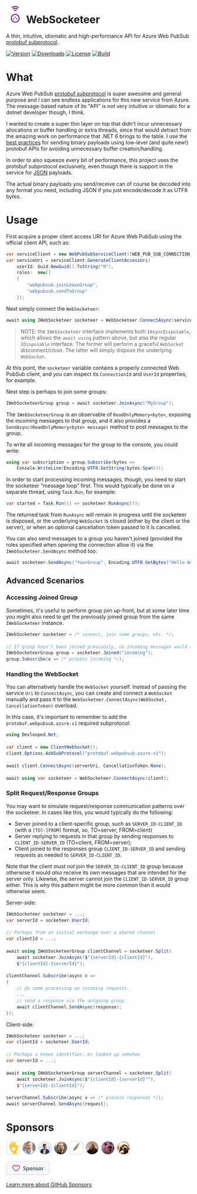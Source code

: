 ![Icon](https://raw.githubusercontent.com/devlooped/WebSocketeer/main/assets/img/icon.png) WebSocketeer
============

A thin, intuitive, idiomatic and high-performance API for 
Azure Web PubSub [protobuf subprotocol](https://docs.microsoft.com/en-us/azure/azure-web-pubsub/reference-protobuf-webpubsub-subprotocol).

[![Version](https://img.shields.io/nuget/v/WebSocketeer.svg?color=royalblue)](https://www.nuget.org/packages/WebSocketeer)
[![Downloads](https://img.shields.io/nuget/dt/WebSocketeer.svg?color=green)](https://www.nuget.org/packages/WebSocketeer)
[![License](https://img.shields.io/github/license/devlooped/WebSocketeer.svg?color=blue)](https://github.com/devlooped/WebSocketeer/blob/main/license.txt)
[![Build](https://img.shields.io/github/actions/workflow/status/devlooped/WebSocketeer/build.yml)](https://github.com/devlooped/WebSocketeer/actions)

<!-- include https://github.com/devlooped/.github/raw/main/sponsorlink.md -->

# What

Azure Web PubSub [protobuf subprotocol](https://docs.microsoft.com/en-us/azure/azure-web-pubsub/reference-protobuf-webpubsub-subprotocol) 
is super awesome and general purpose and I can see endless applications 
for this new service from Azure. The message-based nature of its "API" is 
not very intuitive or idiomatic for a dotnet developer though, I think. 

I wanted to create a super thin layer on top that didn't incur unnecessary 
allocations or buffer handling or extra threads, since that would detract 
from the amazing work on performance that .NET 6 brings to the table. 
I use the [best practices](https://docs.microsoft.com/en-us/aspnet/core/grpc/performance?view=aspnetcore-5.0#send-binary-payloads) 
for sending binary payloads using low-level (and quite new!) protobuf 
APIs for avoiding unnecessary buffer creation/handling.

In order to also squeeze every bit of performance, this project uses the 
protobuf subprotocol exclusively, even though there is support in the service 
for [JSON](https://docs.microsoft.com/en-us/azure/azure-web-pubsub/reference-json-webpubsub-subprotocol) 
payloads.

The actual binary payloads you send/receive can of course be decoded into 
any format you need, including JSON if you just encode/decode it as UTF8 bytes.

<!-- #content -->
# Usage

First acquire a proper client access URI for Azure Web PubSub using the 
official client API, such as:

```csharp
var serviceClient = new WebPubSubServiceClient([WEB_PUB_SUB_CONNECTION_STRING], [HUB_NAME]);
var serviceUri = serviceClient.GenerateClientAccessUri(
    userId: Guid.NewGuid().ToString("N"),
    roles:  new[]
    {
        "webpubsub.joinLeaveGroup",
        "webpubsub.sendToGroup"
    });
```

Next simply connect the `WebSocketeer`:

```csharp
await using IWebSocketeer socketeer = WebSocketeer.ConnectAsync(serviceUri);
```

> NOTE: the `IWebSocketeer` interface implements both `IAsyncDisposable`, 
> which allows the `await using` pattern above, but also the regular 
> `IDisposable` interface. The former will perform a graceful `WebSocket` 
> disconnect/close. The latter will simply dispose the underlying `WebSocket`.


At this point, the `socketeer` variable contains a properly connected 
Web PubSub client, and you can inspect its `ConnectionId` and `UserId`
properties, for example. 

Next step is perhaps to join some groups:

```csharp
IWebSocketeerGroup group = await socketeer.JoinAsync("MyGroup");
```

The `IWebSocketeerGroup` is an observable of `ReadOnlyMemory<byte>`, exposing 
the incoming messages to that group, and it also provides a 
`SendAsync(ReadOnlyMemory<byte> message)` method to post messages to the group.

To write all incoming messages for the group to the console, you could 
write:

```csharp
using var subscription = group.Subscribe(bytes => 
    Console.WriteLine(Encoding.UTF8.GetString(bytes.Span)));
```

In order to start processing incoming messages, though, you need to start 
the socketeer "message loop" first. This would typically be done on a separate thread, 
using `Task.Run`, for example:

```csharp
var started = Task.Run(() => socketeer.RunAsync());
```

The returned task from `RunAsync` will remain in progress until the socketeer is disposed, 
or the underlying `WebSocket` is closed (either by the client or the server), or when an 
optional cancellation token passed to it is cancelled.

You can also send messages to a group you haven't joined (provided the roles 
specified when opening the connection allow it) via the `IWebSocketeer.SendAsync` 
method too:

```csharp
await socketeer.SendAsync("YourGroup", Encoding.UTF8.GetBytes("Hello World"));
```

## Advanced Scenarios

### Accessing Joined Group

Sometimes, it's useful to perform group join up-front, but at some 
later time you might also need to get the previously joined group 
from the same `IWebSocketeer` instance. 

```csharp
IWebSocketeer socketeer = /* connect, join some groups, etc. */;

// If group hasn't been joined previously, no incoming messages would arrive in this case.
IWebSocketeerGroup group = socketeer.Joined("incoming");
group.Subscribe(x => /* process incoming */);
```


### Handling the WebSocket

You can alternatively handle the `WebSocket` yourself. Instead of passing the 
service `Uri` to `ConnectAsync`, you can create and connect a `WebSocket` manually 
and pass it to the `WebSocketeer.ConnectAsync(WebSocket, CancellationToken)` overload.

In this case, it's important to remember to add the `protobuf.webpubsub.azure.v1` 
required subprotocol:

```csharp
using Devlooped.Net;

var client = new ClientWebSocket();
client.Options.AddSubProtocol("protobuf.webpubsub.azure.v1");

await client.ConnectAsync(serverUri, CancellationToken.None);

await using var socketeer = WebSocketeer.ConnectAsync(client);
```


### Split Request/Response Groups

You may want to simulate request/response communication patterns over the 
socketeer. In cases like this, you would typically do the following:

- Server joined to a client-specific group, such as `SERVER_ID-CLIENT_ID` 
  (with a `[TO]-[FROM]` format, so, TO=server, FROM=client)
- Server replying to requests in that group by sending responses to 
  `CLIENT_ID-SERVER_ID` (TO=client, FROM=server);
- Client joined to the responses group `CLIENT_ID-SERVER_ID` and sending 
  requests as needed to `SERVER_ID-CLIENT_ID`.

Note that the client *must not* join the `SERVER_ID-CLIENT_ID` group because 
otherwise it would *also* receive its own messages that are intended for the 
server only. Likewise, the server cannot join the `CLIENT_ID-SERVER_ID` group 
either. This is why this pattern might be more common than it would otherwise
seem.

Server-side:

```csharp
IWebSocketeer socketeer = ...;
var serverId = socketeer.UserId;

// Perhaps from an initial exchange over a shared channel
var clientId = ...;

await using IWebSocketeerGroup clientChannel = socketeer.Split(
    await socketeer.JoinAsync($"{serverId}-{clientId}"), 
    $"{clientId}-{serverId}");

clientChannel.Subscribe(async x => 
{
    // do some processing on incoming requests.
    ...
    // send a response via the outgoing group
    await clientChannel.SendAsync(response);
});
```

Client-side:

```csharp
IWebSocketeer socketeer = ...;
var clientId = socketeer.UserId;

// Perhaps a known identifier, or looked up somehow
var serverId = ...;

await using IWebSocketeerGroup serverChannel = socketeer.Split(
    await socketeer.JoinAsync($"{clientId}-{serverId}""),
    $"{serverId}-{clientId}");

serverChannel.Subscribe(async x => /* process responses */);
await serverChannel.SendAsync(request);
```

<!-- include https://github.com/devlooped/sponsors/raw/main/footer.md -->
# Sponsors 

<!-- sponsors.md -->
[![Clarius Org](https://raw.githubusercontent.com/devlooped/sponsors/main/.github/avatars/clarius.png "Clarius Org")](https://github.com/clarius)
[![Christian Findlay](https://raw.githubusercontent.com/devlooped/sponsors/main/.github/avatars/MelbourneDeveloper.png "Christian Findlay")](https://github.com/MelbourneDeveloper)
[![C. Augusto Proiete](https://raw.githubusercontent.com/devlooped/sponsors/main/.github/avatars/augustoproiete.png "C. Augusto Proiete")](https://github.com/augustoproiete)
[![Kirill Osenkov](https://raw.githubusercontent.com/devlooped/sponsors/main/.github/avatars/KirillOsenkov.png "Kirill Osenkov")](https://github.com/KirillOsenkov)
[![MFB Technologies, Inc.](https://raw.githubusercontent.com/devlooped/sponsors/main/.github/avatars/MFB-Technologies-Inc.png "MFB Technologies, Inc.")](https://github.com/MFB-Technologies-Inc)
[![SandRock](https://raw.githubusercontent.com/devlooped/sponsors/main/.github/avatars/sandrock.png "SandRock")](https://github.com/sandrock)
[![Eric C](https://raw.githubusercontent.com/devlooped/sponsors/main/.github/avatars/eeseewy.png "Eric C")](https://github.com/eeseewy)
[![Andy Gocke](https://raw.githubusercontent.com/devlooped/sponsors/main/.github/avatars/agocke.png "Andy Gocke")](https://github.com/agocke)


<!-- sponsors.md -->

[![Sponsor this project](https://raw.githubusercontent.com/devlooped/sponsors/main/sponsor.png "Sponsor this project")](https://github.com/sponsors/devlooped)
&nbsp;

[Learn more about GitHub Sponsors](https://github.com/sponsors)

<!-- https://github.com/devlooped/sponsors/raw/main/footer.md -->
